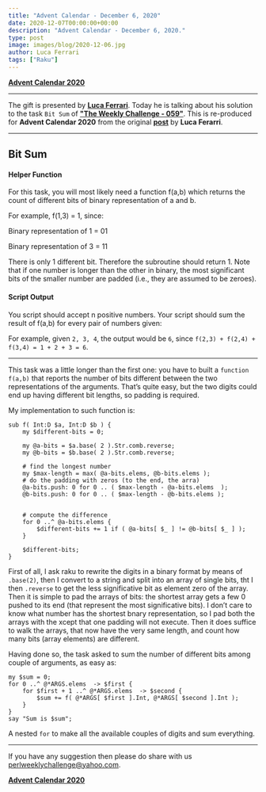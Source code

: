 ```yaml
---
title: "Advent Calendar - December 6, 2020"
date: 2020-12-07T00:00:00+00:00
description: "Advent Calendar - December 6, 2020."
type: post
image: images/blog/2020-12-06.jpg
author: Luca Ferrari
tags: ["Raku"]
---
```


[**Advent Calendar 2020**](/blog/advent-calendar-2020)
***

The gift is presented by [**Luca Ferrari**](/blog/meet-the-champion-2020-04). Today he is talking about his solution to the task `Bit Sum` of **["The Weekly Challenge - 059"](/blog/perl-weekly-challenge-059)**. This is re-produced for **Advent Calendar 2020** from the original [**post**](https://fluca1978.github.io/2020/05/04/PerlWeeklyChallenge59.html#task2) by **Luca Ferarri**.

***

## Bit Sum
#### Helper Function

For this task, you will most likely need a function f(a,b) which returns the count of different bits of binary representation of a and b.

For example, f(1,3) = 1, since:

Binary representation of 1 = 01

Binary representation of 3 = 11

There is only 1 different bit. Therefore the subroutine should return 1. Note that if one number is longer than the other in binary, the most significant bits of the smaller number are padded (i.e., they are assumed to be zeroes).

#### Script Output

You script should accept n positive numbers. Your script should sum the result of f(a,b) for every pair of numbers given:

For example, given `2, 3, 4`, the output would be `6`, since `f(2,3) + f(2,4) + f(3,4) = 1 + 2 + 3 = 6`.

***

This task was a little longer than the first one: you have to built a `function f(a,b)` that reports the number of bits different between the two representations of the arguments. That’s quite easy, but the two digits could end up having different bit lengths, so padding is required.

My implementation to such function is:

```perl6
sub f( Int:D $a, Int:D $b ) {
    my $different-bits = 0;

    my @a-bits = $a.base( 2 ).Str.comb.reverse;
    my @b-bits = $b.base( 2 ).Str.comb.reverse;

    # find the longest number
    my $max-length = max( @a-bits.elems, @b-bits.elems );
    # do the padding with zeros (to the end, the arra)
    @a-bits.push: 0 for 0 .. ( $max-length - @a-bits.elems  );
    @b-bits.push: 0 for 0 .. ( $max-length - @b-bits.elems );


    # compute the difference
    for 0 ..^ @a-bits.elems {
        $different-bits += 1 if ( @a-bits[ $_ ] != @b-bits[ $_ ] );
    }

    $different-bits;
}
```

First of all, I ask raku to rewrite the digits in a binary format by means of `.base(2)`, then I convert to a string and split into an array of single bits, tht I then `.reverse` to get the less significative bit as element zero of the array. Then it is simple to pad the arrays of bits: the shortest array gets a few 0 pushed to its end (that represent the most significative bits). I don’t care to know what number has the shortest bnary representation, so I pad both the arrays with the xcept that one padding will not execute.
Then it does suffice to walk the arrays, that now have the very same length, and count how many bits (array elements) are different.

Having done so, the task asked to sum the number of different bits among couple of arguments, as easy as:

```perl6
my $sum = 0;
for 0 ..^ @*ARGS.elems  -> $first {
    for $first + 1 ..^ @*ARGS.elems  -> $second {
        $sum += f( @*ARGS[ $first ].Int, @*ARGS[ $second ].Int );
    }
}
say "Sum is $sum";
```

A nested `for` to make all the available couples of digits and sum everything.

***
If you have any suggestion then please do share with us <perlweeklychallenge@yahoo.com>.

[**Advent Calendar 2020**](/blog/advent-calendar-2020)
